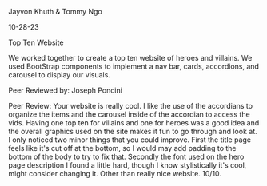 Jayvon Khuth & Tommy Ngo

10-28-23

Top Ten Website

We worked together to create a top ten website of heroes and villains. We used BootStrap components to implement a nav bar, cards, accordions, and carousel to display our visuals. 

Peer Reviewed by: Joseph Poncini

Peer Review: Your website is really cool. I like the use of the accordians to organize the items and the carousel inside of the accordian to access the vids. Having one top ten for villains and one for heroes was a good idea and the overall graphics used on the site makes it fun to go through and look at. I only noticed two minor things that you could improve. First the title page feels like it's cut off at the bottom, so I would may add padding to the bottom of the body to try to fix that. Secondly the font used on the hero page description I found a little hard, though I know stylistically it's cool, might consider changing it. Other than really nice website. 10/10.
